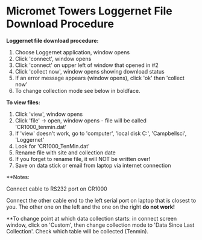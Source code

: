 # **Micromet Towers Loggernet File Download Procedure**

**Loggernet file download procedure:**

1. Choose Loggernet application, window opens
2. Click 'connect', window opens
3. Click 'connect' on upper left of window that opened in #2
4. Click 'collect now', window opens showing download status
5. If an error message appears (window opens), click 'ok' then 'collect now'
6. To change collection mode see below in boldface.


**To view files:**

1. Click 'view', window opens
2. Click 'file' &rarr; open, window opens - file will be called 'CR1000_tenmin.dat'
3. If 'view' doesn't work, go to 'computer', 'local disk C:', 'Campbellsci', 'Loggernet'
4. Look for 'CR1000_TenMin.dat'
5. Rename file with site and collection date
6. If you forget to rename file, it will NOT be written over!
7. Save on data stick or email from laptop via internet connection

**Notes:

Connect cable to RS232 port on CR1000

Connect the other cable end to the left serial port on laptop that is closest to you. The other one on the left and the one on the right **do not work!**

**To change point at which data collection starts: in connect screen window, click on 'Custom', then change collection mode to 'Data Since Last Collection'. Check which table will be collected (Tenmin).